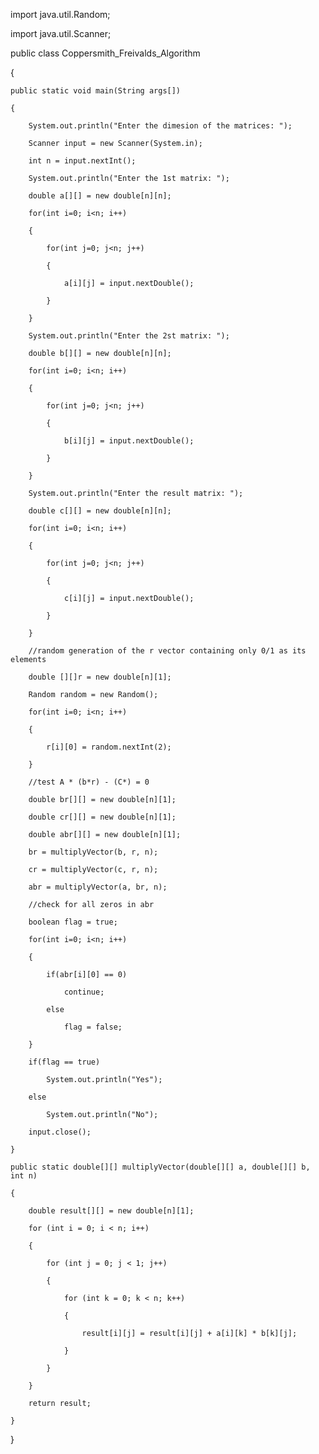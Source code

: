 import java.util.Random;

import java.util.Scanner;
 
public class Coppersmith_Freivalds_Algorithm 

{
    
    public static void main(String args[])
    
    {
        
        System.out.println("Enter the dimesion of the matrices: ");
        
        Scanner input = new Scanner(System.in);
        
        int n = input.nextInt();
        
        System.out.println("Enter the 1st matrix: ");
        
        double a[][] = new double[n][n];
        
        for(int i=0; i<n; i++)
        
        {
            
            for(int j=0; j<n; j++)
            
            {
                
                a[i][j] = input.nextDouble();
            
            }
        
        }
 
        System.out.println("Enter the 2st matrix: ");
        
        double b[][] = new double[n][n];
        
        for(int i=0; i<n; i++)
        
        {
            
            for(int j=0; j<n; j++)
            
            {
                
                b[i][j] = input.nextDouble();
            
            }
        
        }
 
        System.out.println("Enter the result matrix: ");
        
        double c[][] = new double[n][n];
        
        for(int i=0; i<n; i++)
        
        {
            
            for(int j=0; j<n; j++)
            
            {
                
                c[i][j] = input.nextDouble();
            
            }
        
        }
 
        //random generation of the r vector containing only 0/1 as its elements
        
        double [][]r = new double[n][1];
        
        Random random = new Random();
        
        for(int i=0; i<n; i++)
        
        {
            
            r[i][0] = random.nextInt(2);
        
        }
 
        //test A * (b*r) - (C*) = 0
        
        double br[][] = new double[n][1];
        
        double cr[][] = new double[n][1];
        
        double abr[][] = new double[n][1];
        
        br = multiplyVector(b, r, n);
        
        cr = multiplyVector(c, r, n);
        
        abr = multiplyVector(a, br, n);
 
        //check for all zeros in abr
        
        boolean flag = true; 
        
        for(int i=0; i<n; i++)
        
        {
            
            if(abr[i][0] == 0)
                
                continue;
            
            else
                
                flag = false;
        
        }
        
        if(flag == true)
            
            System.out.println("Yes");
        
        else
            
            System.out.println("No");
 
        input.close();
    
    }
 
    public static double[][] multiplyVector(double[][] a, double[][] b, int n)
    
    {
        
        double result[][] = new double[n][1];
        
        for (int i = 0; i < n; i++) 
        
        {
            
            for (int j = 0; j < 1; j++) 
            
            {
                
                for (int k = 0; k < n; k++)
                
                {	 
                    
                    result[i][j] = result[i][j] + a[i][k] * b[k][j];
                
                }
            
            }
        
        }
        
        return result;
    
    }

}
